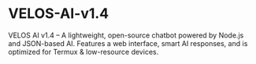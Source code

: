 # VELOS-AI-v1.4
VELOS AI v1.4 – A lightweight, open-source chatbot powered by Node.js and JSON-based AI. Features a web interface, smart AI responses, and is optimized for Termux &amp; low-resource devices.

